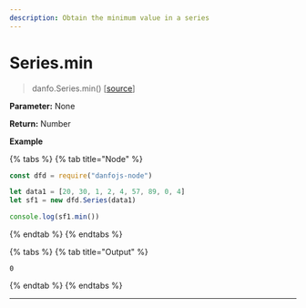 ```yaml
---
description: Obtain the minimum value in a series
---
```


# Series.min

> danfo.Series.min()     \[[source](https://github.com/opensource9ja/danfojs/blob/master/danfojs/src/core/series.js#L303)]

**Parameter:** None

**Return:** Number

**Example**

{% tabs %}
{% tab title="Node" %}
```javascript
const dfd = require("danfojs-node")

let data1 = [20, 30, 1, 2, 4, 57, 89, 0, 4]
let sf1 = new dfd.Series(data1)

console.log(sf1.min())
```
{% endtab %}
{% endtabs %}

{% tabs %}
{% tab title="Output" %}
```
0
```
{% endtab %}
{% endtabs %}

****
